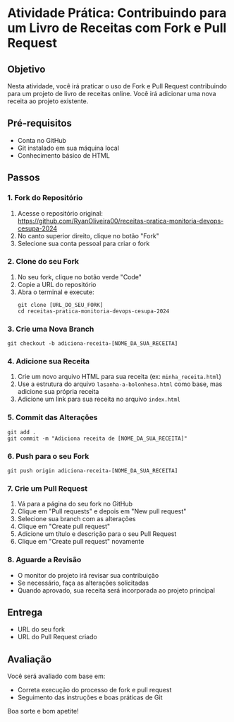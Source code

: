 # Atividade Prática: Contribuindo para um Livro de Receitas com Fork e Pull Request

## Objetivo
Nesta atividade, você irá praticar o uso de Fork e Pull Request contribuindo para um projeto de livro de receitas online. Você irá adicionar uma nova receita ao projeto existente.

## Pré-requisitos
- Conta no GitHub
- Git instalado em sua máquina local
- Conhecimento básico de HTML

## Passos

### 1. Fork do Repositório
1. Acesse o repositório original: https://github.com/RyanOliveira00/receitas-pratica-monitoria-devops-cesupa-2024
2. No canto superior direito, clique no botão "Fork"
3. Selecione sua conta pessoal para criar o fork

### 2. Clone do seu Fork
1. No seu fork, clique no botão verde "Code"
2. Copie a URL do repositório
3. Abra o terminal e execute:
   ```
   git clone [URL_DO_SEU_FORK]
   cd receitas-pratica-monitoria-devops-cesupa-2024
   ```

### 3. Crie uma Nova Branch
```
git checkout -b adiciona-receita-[NOME_DA_SUA_RECEITA]
```

### 4. Adicione sua Receita
1. Crie um novo arquivo HTML para sua receita (ex: `minha_receita.html`)
2. Use a estrutura do arquivo `lasanha-a-bolonhesa.html` como base, mas adicione sua própria receita
3. Adicione um link para sua receita no arquivo `index.html`

### 5. Commit das Alterações
```
git add .
git commit -m "Adiciona receita de [NOME_DA_SUA_RECEITA]"
```

### 6. Push para o seu Fork
```
git push origin adiciona-receita-[NOME_DA_SUA_RECEITA]
```

### 7. Crie um Pull Request
1. Vá para a página do seu fork no GitHub
2. Clique em "Pull requests" e depois em "New pull request"
3. Selecione sua branch com as alterações
4. Clique em "Create pull request"
5. Adicione um título e descrição para o seu Pull Request
6. Clique em "Create pull request" novamente

### 8. Aguarde a Revisão
- O monitor do projeto irá revisar sua contribuição
- Se necessário, faça as alterações solicitadas
- Quando aprovado, sua receita será incorporada ao projeto principal

## Entrega
- URL do seu fork
- URL do Pull Request criado

## Avaliação
Você será avaliado com base em:
- Correta execução do processo de fork e pull request
- Seguimento das instruções e boas práticas de Git

Boa sorte e bom apetite!